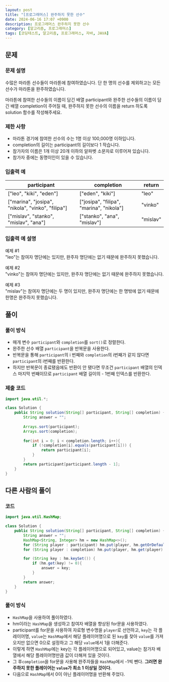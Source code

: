 ```yaml
---
layout: post
title: "[프로그래머스] 완주하지 못한 선수"
date: 2024-06-16 17:07 +0900
description: 프로그래머스 완주하지 못한 선수
category: [알고리즘, 프로그래머스]
tags: [코딩테스트, 알고리즘, 프로그래머스, 자바, JAVA]
---
```

## 문제
### 문제 설명
수많은 마라톤 선수들이 마라톤에 참여하였습니다. 단 한 명의 선수를 제외하고는 모든 선수가 마라톤을 완주하였습니다.

마라톤에 참여한 선수들의 이름이 담긴 배열 participant와 완주한 선수들의 이름이 담긴 배열 completion이 주어질 때, 완주하지 못한 선수의 이름을 return 하도록 solution 함수를 작성해주세요.

### 제한 사항
-   마라톤 경기에 참여한 선수의 수는 1명 이상 100,000명 이하입니다.
-   completion의 길이는 participant의 길이보다 1 작습니다.
-   참가자의 이름은 1개 이상 20개 이하의 알파벳 소문자로 이루어져 있습니다.
-   참가자 중에는 동명이인이 있을 수 있습니다.

### 입출력 예

| participant | completion | return |
|---|---|---|
| ["leo", "kiki", "eden"] | ["eden", "kiki"] | "leo" |
| ["marina", "josipa", "nikola", "vinko", "filipa"] | ["josipa", "filipa", "marina", "nikola"] | "vinko" |
| ["mislav", "stanko", "mislav", "ana"] | ["stanko", "ana", "mislav"] | "mislav" |

### 입출력 예 설명
예제 #1  
"leo"는 참여자 명단에는 있지만, 완주자 명단에는 없기 때문에 완주하지 못했습니다.

예제 #2  
"vinko"는 참여자 명단에는 있지만, 완주자 명단에는 없기 때문에 완주하지 못했습니다.

예제 #3  
"mislav"는 참여자 명단에는 두 명이 있지만, 완주자 명단에는 한 명밖에 없기 때문에 한명은 완주하지 못했습니다.

## 풀이
### 풀이 방식
- 매개 변수 `participant`와 `completion`를 `sort()`로 정렬한다.
- 완주한 선수 배열 `participant`을 반복문을 사용한다.
- 반복문을 통해 `participant`의 i 번째와 `completion`의 i번째가 같지 않다면 `participant`의 i번째를 반환한다.
- 하지만 반복문이 종료됐음에도 반환이 안 됐다면 무조건 `participant` 배열의 인덱스 마지막 번째이므로 `participant` 배열 길이의 - 1번째 인덱스를 반환한다.

### 제출 코드
```java
import java.util.*;

class Solution {
    public String solution(String[] participant, String[] completion) {
        String answer = "";
        
        Arrays.sort(participant);
        Arrays.sort(completion);
        
        for(int i = 0; i < completion.length; i++){
            if (!completion[i].equals(participant[i])) {
                return participant[i];
            }
        }
        return participant[participant.length - 1];
    }
}
```

## 다른 사람의 풀이
### 코드
```java
import java.util.HashMap;

class Solution {
    public String solution(String[] participant, String[] completion) {
        String answer = "";
        HashMap<String, Integer> hm = new HashMap<>();
        for (String player : participant) hm.put(player, hm.getOrDefault(player, 0) + 1);
        for (String player : completion) hm.put(player, hm.get(player) - 1);

        for (String key : hm.keySet()) {
            if (hm.get(key) != 0){
                answer = key;
            }
        }
        return answer;
    }
}
```

### 풀이 방식
- `HashMap`을 사용하여 풀이하였다.
- hm이라는 `HashMap`을 생성하고 참여자 배열을 향상된 for문을 사용하였다.
- participant를 for문을 사용하여 자료형 변수명을 `player`로 선언하고, `key`는 각 플레이어명, `value`는 `HashMap`에서 해당 플레이어명으로 된 `key`를 찾아 `value`를 가져오지만 없으면 0으로 설정하고 그 해당 `value`에서 1을 더해준다.
- 이렇게 하면 `HashMap`에는 key는 각 플레이어명으로 되어있고, value는 참가자 배열에서 해당 플레이어명만큼 값이 더해져 있을 것이다.
- 그 후`completion`을 for문을 사용해 완주자들을 `HashMap`에서 -1씩 뺀다. **그러면 완주하지 못한 플레이어는 `value`가 최소 1 이상일 것이다.**
- 다음으로 `HashMap`에서 0이 아닌 플레이어명을 반환해 주었다.